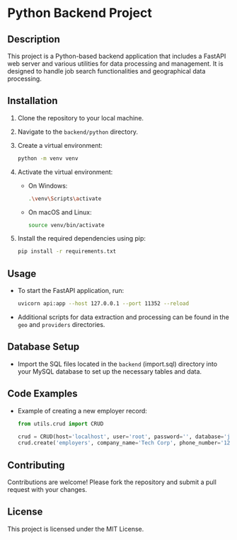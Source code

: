 # Python Backend Project

## Description

This project is a Python-based backend application that includes a FastAPI web server and various utilities for data processing and management. It is designed to handle job search functionalities and geographical data processing.

## Installation

1. Clone the repository to your local machine.
2. Navigate to the `backend/python` directory.
3. Create a virtual environment:

   ```bash
   python -m venv venv
   ```

4. Activate the virtual environment:

   - On Windows:

     ```bash
     .\venv\Scripts\activate
     ```

   - On macOS and Linux:

     ```bash
     source venv/bin/activate
     ```

5. Install the required dependencies using pip:

   ```bash
   pip install -r requirements.txt
   ```

## Usage

- To start the FastAPI application, run:

  ```bash
  uvicorn api:app --host 127.0.0.1 --port 11352 --reload
  ```

- Additional scripts for data extraction and processing can be found in the `geo` and `providers` directories.

## Database Setup

- Import the SQL files located in the `backend` (import.sql) directory into your MySQL database to set up the necessary tables and data.

## Code Examples

- Example of creating a new employer record:

  ```python
  from utils.crud import CRUD

  crud = CRUD(host='localhost', user='root', password='', database='jobsearch')
  crud.create('employers', company_name='Tech Corp', phone_number='1234567890', state='CA', zip_code='90001', email='contact@techcorp.com', password='securepassword', created_at='2023-10-01', updated_at='2023-10-01')
  ```

## Contributing

Contributions are welcome! Please fork the repository and submit a pull request with your changes.

## License

This project is licensed under the MIT License.
